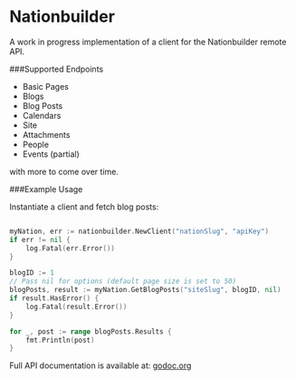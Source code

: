 Nationbuilder
=============

A work in progress implementation of a client for the Nationbuilder remote API.

###Supported Endpoints

+ Basic Pages
+ Blogs
+ Blog Posts
+ Calendars
+ Site
+ Attachments
+ People
+ Events (partial)

with more to come over time.

###Example Usage

Instantiate a client and fetch blog posts:

```go

myNation, err := nationbuilder.NewClient("nationSlug", "apiKey")
if err != nil {
	log.Fatal(err.Error())
}

blogID := 1
// Pass nil for options (default page size is set to 50)
blogPosts, result := myNation.GetBlogPosts("siteSlug", blogID, nil)
if result.HasError() {
	log.Fatal(result.Error())
}

for _, post := range blogPosts.Results {
	fmt.Println(post)
}
```

Full API documentation is available at: [godoc.org](https://godoc.org/github.com/nigelsmith/nationbuilder)
